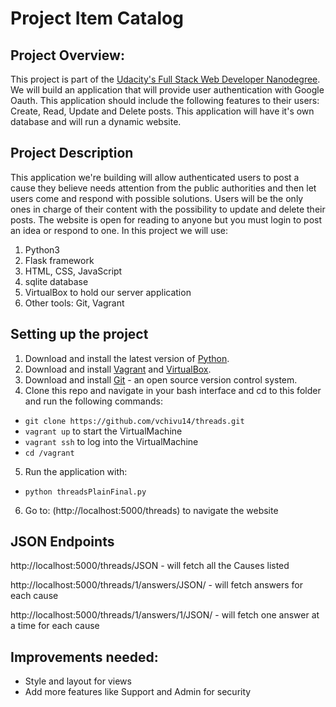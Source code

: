 # Project Item Catalog

## Project Overview:

This project is part of the [Udacity's Full Stack Web Developer Nanodegree](https://www.udacity.com/course/full-stack-web-developer-nanodegree--nd004).
We will build an application that will provide user authentication with Google Oauth. This application should include the following features to their users:
Create, Read, Update and Delete posts. This application will have it's own database and will run a dynamic website.

## Project Description

This application we're building will allow authenticated users to post a cause they believe needs attention from the public authorities and then let users come and respond with possible solutions. Users will be the only ones in charge of their content with the possibility to update and delete their posts. The website is open for reading to anyone but you must login to post an idea or respond to one.
In this project we will use:
<ol>
  <li>Python3</li>
  <li>Flask framework</li>
  <li>HTML, CSS, JavaScript</li>
  <li>sqlite database</li>
  <li>VirtualBox to hold our server application</li>
  <li>Other tools: Git, Vagrant</li>
 </ol>

## Setting up the project

1. Download and install the latest version of [Python](https://www.python.org/downloads/).
2. Download and install [Vagrant](https://www.vagrantup.com/) and [VirtualBox](https://www.virtualbox.org/).
3. Download and install [Git](https://git-scm.com/) - an open source version control system.
4. Clone this repo and navigate in your bash interface and cd to this folder and run the following commands:

- `git clone https://github.com/vchivu14/threads.git`
- `vagrant up` to start the VirtualMachine
- `vagrant ssh` to log into the VirtualMachine
- `cd /vagrant`

5. Run the application with:

- `python threadsPlainFinal.py`

6. Go to: (http://localhost:5000/threads) to navigate the website

## JSON Endpoints

http://localhost:5000/threads/JSON - will fetch all the Causes listed

http://localhost:5000/threads/1/answers/JSON/ - will fetch answers for each cause

http://localhost:5000/threads/1/answers/1/JSON/ - will fetch one answer at a time for each cause

## Improvements needed:
- Style and layout for views
- Add more features like Support and Admin for security
